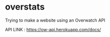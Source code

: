 # overstats
Trying to make a website using an Overwatch API

API LINK : https://ow-api.herokuapp.com/docs/
